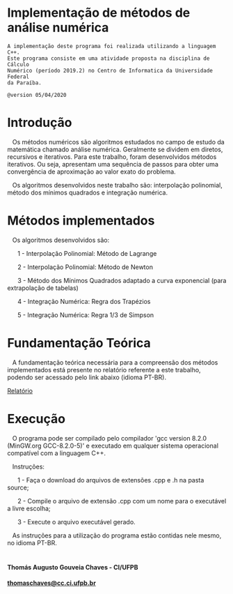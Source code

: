 # Implementação de métodos de análise numérica
    A implementação deste programa foi realizada utilizando a linguagem C++.
    Este programa consiste em uma atividade proposta na disciplina de Cálculo
    Numérico (período 2019.2) no Centro de Informatica da Universidade Federal
    da Paraíba.
    
    @version 05/04/2020   
        
 # Introdução
   Os métodos numéricos são algoritmos estudados no campo de estudo da matemática chamado análise numérica. Geralmente se dividem em diretos, recursivos e iterativos. Para este trabalho, foram desenvolvidos métodos iterativos. Ou seja, apresentam uma sequência de passos para obter uma convergência de aproximação ao valor exato do problema.
   
   Os algoritmos desenvolvidos neste trabalho são: interpolação polinomial, método dos mínimos quadrados e integração numérica.

 # Métodos implementados
   Os algoritmos desenvolvidos são:
   
      1 - Interpolação Polinomial: Método de Lagrange
      
      2 - Interpolação Polinomial: Método de Newton
      
      3 - Método dos Mínimos Quadrados adaptado a curva exponencial (para extrapolação de tabelas)
      
      4 - Integração Numérica: Regra dos Trapézios
      
      5 - Integração Numérica: Regra 1/3 de Simpson
      
 # Fundamentação Teórica
   A fundamentação teórica necessária para a compreensão dos métodos implementados está presente no relatório referente a este trabalho, podendo ser acessado pelo link abaixo (idioma PT-BR).
   
   [Relatório](https://docs.google.com/document/d/1WbbWKCKr5Jq7FHUmQ5aPXJaPm_R5hMgSMwWjPflTU3I)
   
# Execução
   O programa pode ser compilado pelo compilador 'gcc version 8.2.0 (MinGW.org GCC-8.2.0-5)' e executado em qualquer sistema operacional compatível com a linguagem C++.
   
   Instruções:
   
      1 - Faça o download do arquivos de extensões .cpp e .h na pasta source;
      
      2 - Compile o arquivo de extensão .cpp com um nome para o executável a livre escolha;
      
      3 - Execute o arquivo executável gerado.
      
   As instruções para a utilização do programa estão contidas nele mesmo, no idioma PT-BR.
   
#   
#### Thomás Augusto Gouveia Chaves - CI/UFPB
#### thomaschaves@cc.ci.ufpb.br
